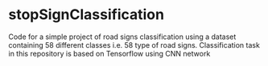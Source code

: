 # stopSignClassification
Code for a simple project of road signs classification using a dataset containing 58 different classes i.e. 58 type of road signs. Classification task in this repository is based on Tensorflow using CNN network
